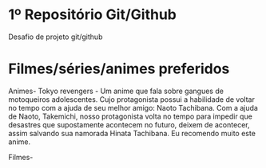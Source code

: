 # 1º Repositório Git/Github
Desafio de projeto git/github

# Filmes/séries/animes preferidos
Animes- Tokyo revengers - Um anime que fala sobre gangues de motoqueiros adolescentes. Cujo protagonista possui a habilidade de voltar no tempo com a ajuda de seu melhor amigo: Naoto Tachibana. Com a ajuda de Naoto, Takemichi, nosso protagonista volta no tempo para impedir que desastres que supostamente acontecem no futuro, deixem de acontecer, assim salvando sua namorada Hinata Tachibana. Eu recomendo muito este anime.
 
 Filmes- 
 
